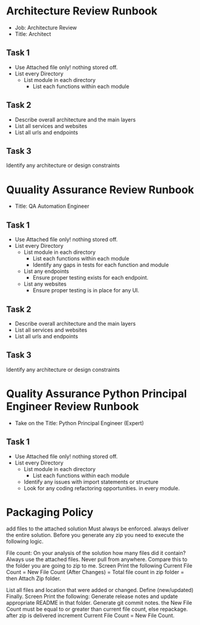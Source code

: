 
# Architecture Review Runbook
- Job: Architecture Review
- Title: Architect
## Task 1
- Use Attached file only! nothing stored off.
- List every Directory
  - List module in each directory
    - List each functions within each module
  
## Task 2
- Describe overall architecture and the main layers
- List all services and websites
- List all urls and endpoints

## Task 3
Identify any architecture or design constraints


# Quuality Assurance Review Runbook
- Title: QA Automation Engineer
## Task 1
- Use Attached file only! nothing stored off.
- List every Directory
  - List module in each directory
    - List each functions within each module
    - Identify any gaps in tests for each function and module
  - List any endpoints
    - Ensure proper testing exists for each endpoint.
  - List any websites
    - Ensure proper testing is in place for any UI.
  
## Task 2
- Describe overall architecture and the main layers
- List all services and websites
- List all urls and endpoints

## Task 3
Identify any architecture or design constraints


# Quality Assurance Python Principal Engineer Review Runbook
- Take on the Title: Python Principal Engineer (Expert)
## Task 1
- Use Attached file only! nothing stored off.
- List every Directory
  - List module in each directory
    - List each functions within each module
  - Identify any issues with import statements or structure 
  - Look for any coding refactoring opportunities. in every module.


# Packaging Policy
add files to the attached solution
Must always be enforced.
always deliver the entire solution. 
Before you generate any zip you need to execute the following logic.

File count: 
On your analysis of the solution how many files did it contain?
Always use the attached files. Never pull from anywhere.
Compare this to the folder you are going to zip to me.
	Screen Print the following
        Current File Count = 
	    New File Count (After Changes) =
	    Total file count in zip folder = 
then Attach Zip folder.

List all files and location that were added or changed.  Define (new/updated)
Finally.
    Screen Print the following:
        Generate release notes and update appropriate README in that folder.
        Generate git commit notes.
the New File Count must be equal to or greater than current file count, else repackage.
after zip is delivered increment Current File Count = New File Count.

